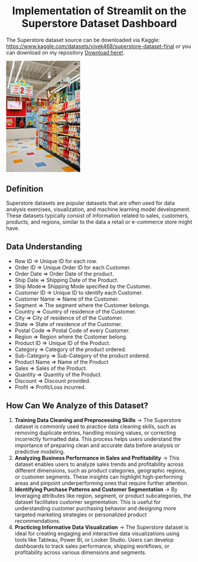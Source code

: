 <h1 style="text-align: center;"> Implementation of Streamlit on the Superstore Dataset Dashboard </h1>

The Superstore dataset source can be downloaded via Kaggle: https://www.kaggle.com/datasets/vivek468/superstore-dataset-final or you can download on my repository [Download here!](./Superstore.xlsx).

<img src="logostore.png" alt="Superstore Chart" width="200"/>


## Definition
Superstore datasets are popular datasets that are often used for data analysis exercises, visualization, and machine learning model development. These datasets typically consist of information related to sales, customers, products, and regions, similar to the data a retail or e-commerce store might have.

## Data Understanding
- Row ID => Unique ID for each row.
- Order ID => Unique Order ID for each Customer.
- Order Date => Order Date of the product.
- Ship Date => Shipping Date of the Product.
- Ship Mode=> Shipping Mode specified by the Customer.
- Customer ID => Unique ID to identify each Customer.
- Customer Name => Name of the Customer.
- Segment => The segment where the Customer belongs.
- Country => Country of residence of the Customer.
- City => City of residence of of the Customer.
- State => State of residence of the Customer.
- Postal Code => Postal Code of every Customer.
- Region => Region where the Customer belong.
- Product ID => Unique ID of the Product.
- Category => Category of the product ordered.
- Sub-Category => Sub-Category of the product ordered.
- Product Name => Name of the Product
- Sales => Sales of the Product.
- Quantity => Quantity of the Product.
- Discount => Discount provided.
- Profit => Profit/Loss incurred.

## How Can We Analyze of this Dataset?
1. **Training Data Cleaning and Preprocessing Skills** -> The Superstore dataset is commonly used to practice data cleaning skills, such as removing duplicate entries, handling missing values, or correcting incorrectly formatted data. This process helps users understand the importance of preparing clean and accurate data before analysis or predictive modeling.
2. **Analyzing Business Performance in Sales and Profitability** -> This dataset enables users to analyze sales trends and profitability across different dimensions, such as product categories, geographic regions, or customer segments. These insights can highlight high-performing areas and pinpoint underperforming ones that require further attention.
3. **Identifying Purchase Patterns and Customer Segmentation** -> By leveraging attributes like region, segment, or product subcategories, the dataset facilitates customer segmentation. This is useful for understanding customer purchasing behavior and designing more targeted marketing strategies or personalized product recommendations.
4. **Practicing Informative Data Visualization** -> The Superstore dataset is ideal for creating engaging and interactive data visualizations using tools like Tableau, Power BI, or Looker Studio. Users can develop dashboards to track sales performance, shipping workflows, or profitability across various dimensions and segments.
